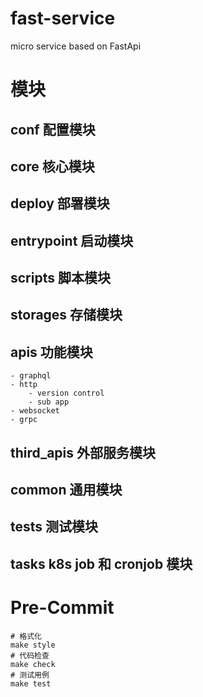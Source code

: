 # fast-service
micro service based on FastApi

# 模块
## conf 配置模块
## core 核心模块
## deploy 部署模块
## entrypoint 启动模块
## scripts 脚本模块
## storages 存储模块
## apis 功能模块
    - graphql
    - http
        - version control
        - sub app
    - websocket
    - grpc
## third_apis 外部服务模块
## common 通用模块
## tests 测试模块
## tasks k8s job 和 cronjob 模块

# Pre-Commit
```shell
# 格式化
make style
# 代码检查
make check
# 测试用例
make test
```
